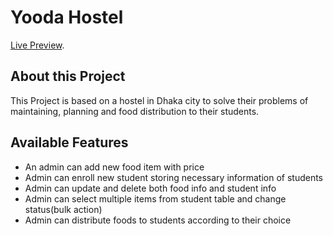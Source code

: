 # Yooda Hostel

[Live Preview](https://yooda-hostel-615d3.web.app/).

## About this Project

This Project is based on a hostel in Dhaka city to solve their problems of maintaining, planning and food distribution to their students.

## Available Features

-   An admin can add new food item with price
-   Admin can enroll new student storing necessary information of students
-   Admin can update and delete both food info and student info
-   Admin can select multiple items from student table and change status(bulk action)
-   Admin can distribute foods to students according to their choice
